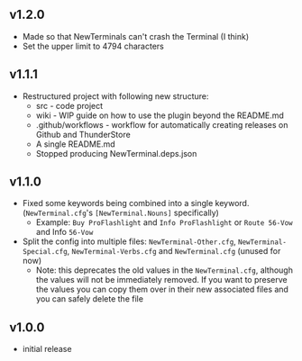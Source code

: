 ﻿## v1.2.0

* Made so that NewTerminals can't crash the Terminal (I think)
* Set the upper limit to 4794 characters

## v1.1.1

* Restructured project with following new structure:
  * src - code project
  * wiki - WIP guide on how to use the plugin beyond the README.md
  * .github/workflows - workflow for automatically creating releases on Github and ThunderStore
  * A single README.md
  * Stopped producing NewTerminal.deps.json

## v1.1.0

* Fixed some keywords being combined into a single keyword. (`NewTerminal.cfg`'s `[NewTerminal.Nouns]` specifically)
  * Example: `Buy ProFlashlight` and `Info ProFlashlight` or `Route 56-Vow` and Info `56-Vow`
* Split the config into multiple files: `NewTerminal-Other.cfg`, `NewTerminal-Special.cfg`, `NewTerminal-Verbs.cfg` and `NewTerminal.cfg` (unused for now)
  * Note: this deprecates the old values in the `NewTerminal.cfg`, although the values will not be immediately removed. If you want to preserve the values you can copy them over in their new associated files and you can safely delete the file

## v1.0.0
* initial release